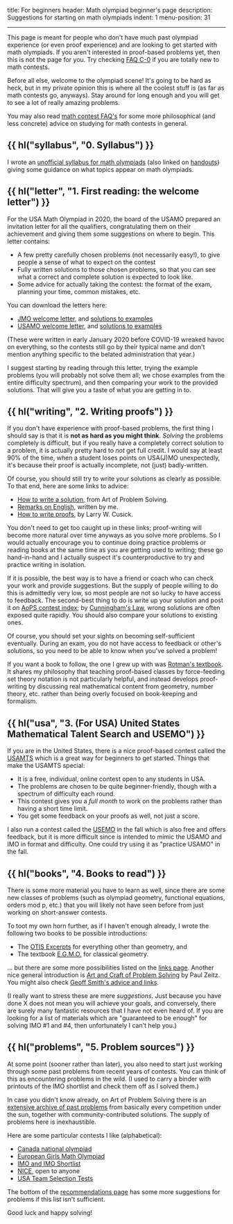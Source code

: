 title: For beginners
header: Math olympiad beginner's page
description: Suggestions for starting on math olympiads
indent: 1
menu-position: 31

---

This page is meant for people who don't have much
past olympiad experience (or even proof experience)
and are looking to get started with math olympiads.
If you aren't interested in proof-based problems yet,
then this is not the page for you.
Try checking [FAQ C-0](faq-contest.html#C-0)
if you are totally new to math contests.

Before all else, welcome to the olympiad scene!
It's going to be hard as heck,
but in my private opinion this is where all the coolest stuff is
(as far as math contests go, anyways).
Stay around for long enough and
you will get to see a lot of really amazing problems.

You may also read [math contest FAQ's](faq-contest.html)
for some more philosophical (and less concrete) advice on studying
for math contests in general.

## {{ hl("syllabus", "0. Syllabus") }}

I wrote an [unofficial syllabus for math olympiads](handouts/Syllabus/Syllabus.pdf)
(also linked on [handouts](olympiad.html))
giving some guidance on what topics appear on math olympiads.

## {{ hl("letter", "1. First reading: the welcome letter") }}

For the USA Math Olympiad in 2020, the board of the USAMO
prepared an invitation letter for all the qualifiers,
congratulating them on their achievement
and giving them some suggestions on where to begin.
This letter contains:

* A few pretty carefully chosen problems (not necessarily easy!),
	to give people a sense of what to expect on the contest
* Fully written solutions to those chosen problems,
	so that you can see what a correct and complete solution is expected to look like.
* Some advice for actually taking the contest:
	the format of the exam, planning your time, common mistakes, etc.

You can download the letters here:

* [JMO welcome letter](static/welcome-jmo.pdf),
	and [solutions to examples](static/sol-welcome-jmo.pdf)
* [USAMO welcome letter](static/welcome-usamo.pdf),
	and [solutions to examples](static/sol-welcome-usamo.pdf)

(These were written in early January 2020 before COVID-19 wreaked havoc on everything,
so the contests still go by their typical name and don't mention
anything specific to the belated administration that year.)

I suggest starting by reading through this letter,
trying the example problems (you will probably not solve them all;
we chose examples from the entire difficulty spectrum),
and then comparing your work to the provided solutions.
That will give you a taste of what you are getting in to.

## {{ hl("writing", "2. Writing proofs") }}

If you don't have experience with proof-based problems,
the first thing I should say is that it is **not as hard as you might think**.
*Solving* the problems completely is difficult,
but if you really have a completely correct solution to a problem,
it is actually pretty hard to *not* get full credit.
I would say at least 90% of the time,
when a student loses points on USA(J)MO unexpectedly,
it's because their proof is actually incomplete, not (just) badly-written.

Of course, you should still try to write your solutions as clearly as possible.
To that end, here are some links to advice:

* [How to write a solution](https://aops.com/news/articles/how-to-write-a-solution),
	from Art of Problem Solving.
* [Remarks on English](handouts/english/english.pdf),
	written by me.
* [How to write proofs](https://zimmer.csufresno.edu/%7Elarryc/proofs/proofs.html),
	by Larry W. Cusick.

You don't need to get too caught up in these links;
proof-writing will become more natural over time anyways as you solve more problems.
So I would actually encourage you to continue doing practice problems
or reading books at the same time as you are getting used to writing;
these go hand-in-hand and I actually suspect it's counterproductive
to try and practice writing in isolation.

If it is possible, the best way is to have a friend or coach
who can check your work and provide suggestions.
But the supply of people willing to do this is admittedly very low,
so most people are not so lucky to have access to feedback.
The second-best thing to do is write up your solution
and post it on [AoPS contest index](https://aops.com/community/c13_contests);
by [Cunningham's Law](https://meta.wikimedia.org/wiki/Cunningham%27s_Law),
wrong solutions are often exposed quite rapidly.
You should also compare your solutions to existing ones.

Of course, you should set your sights on becoming self-sufficient eventually.
During an exam, you do not have access to feedback or other's solutions,
so you need to be able to know when you've solved a problem!

If you want a book to follow, the one I grew up with was
[Rotman's textbook](https://store.doverpublications.com/0486453065.html).
It shares my philosophy that teaching proof-based classes by
force-feeding set theory notation is not particularly helpful,
and instead develops proof-writing by discussing real mathematical content
from geometry, number theory, etc. rather than being overly focused
on book-keeping and formalism.

## {{ hl("usa", "3. (For USA) United States Mathematical Talent Search and USEMO") }}

If you are in the United States,
there is a nice proof-based contest called the [USAMTS](https://usamts.org/)
which is a great way for beginners to get started.
Things that make the USAMTS special:

* It is a free, individual, online contest open to any students in USA.
* The problems are chosen to be quite beginner-friendly,
	though with a spectrum of difficulty each round.
* This contest gives you a *full month* to work on the problems
	rather than having a short time limit.
* You get some feedback on your proofs as well, not just a score.

I also run a contest called the [USEMO](usemo.html) in the fall
which is also free and offers feedback,
but it is more difficult since is intended to mimic
the USAMO and IMO in format and difficulty.
One could try using it as "practice USAMO" in the fall.

## {{ hl("books", "4. Books to read") }}

There is some more material you have to learn as well,
since there are some new classes of problems
(such as olympiad geometry, functional equations, orders mod p, etc.)
that you will likely not have seen before from
just working on short-answer contests.

To toot my own horn further, as if I haven't enough already,
I wrote the following two books to be possible introductions:

* The [OTIS Excerpts](excerpts.html) for everything other than geometry, and
* The textbook [E.G.M.O.](geombook.html) for classical geometry.

... but there are some more possibilities listed
on the [links page](recommend.html).
Another nice general introduction is
[Art and Craft of Problem Solving][acops] by Paul Zeitz.
You might also check
[Geoff Smith's advice and links](https://people.bath.ac.uk/masgcs/advice.html).

[acops]: https://www.wiley.com/en-us/The+Art+and+Craft+of+Problem+Solving%2C+3rd+Edition-p-9781119239901

(I really want to stress these are mere *suggestions*.
Just because you have done X does not mean you will achieve your goals,
and conversely, there are surely many fantastic resources
that I have not even heard of.
If you are looking for a list of materials which are
"guaranteed to be enough" for solving IMO #1 and #4,
then unfortunately I can't help you.)

## {{ hl("problems", "5. Problem sources") }}

At some point (sooner rather than later),
you also need to start just working through some past problems
from recent years of contests.
You can think of this as encountering problems in the wild.
(I used to carry a binder with printouts
of the IMO shortlist and check them off as I solved them.)

In case you didn't know already,
on Art of Problem Solving there is an
[extensive archive of past problems](https://aops.com/community/c13_contests)
from basically every competition under the sun,
together with community-contributed solutions.
The supply of problems here is inexhaustible.

Here are some particular contests I like (alphabetical):

+ [Canada national olympiad](https://cms.math.ca/Competitions/CMO/)
+ [European Girls Math Olympiad](https://www.egmo.org/egmos/)
+ [IMO and IMO Shortlist](https://imo-official.org/problems.aspx)
+ [NICE](https://www.nicecontest.xyz), open to anyone
+ [USA Team Selection Tests](problems.html)

The bottom of the [recommendations page](recommend.html)
has some more suggestions for problems if this list isn't sufficient.

Good luck and happy solving!
